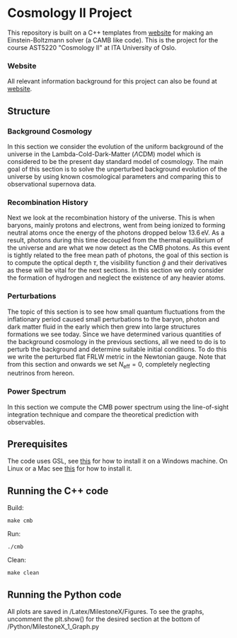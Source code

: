 # Cosmology II Project

This repository is built on a C++ templates from [website](https://github.com/HAWinther/AST5220-Cosmology) for making an Einstein-Boltzmann solver (a CAMB like code). This is the project for the course AST5220 "Cosmology II" at ITA University of Oslo. 

### Website
All relevant information background for this project can also be found at [website](https://cmb.wintherscoming.no/).

## Structure

### Background Cosmology

In this section we consider the evolution of the uniform background of the universe in the Lambda-Cold-Dark-Matter ($\Lambda$CDM) model which is considered to be the present day standard model of cosmology. The main goal of this section is to solve the unperturbed background evolution of the universe by using known cosmological parameters and comparing this to observational supernova data.

### Recombination History

Next we look at the recombination history of the universe. This is when baryons, mainly protons and electrons, went from being ionized to forming neutral atoms once the energy of the photons dropped below $13.6\,$eV. As a result, photons during this time decoupled from the thermal equilibrium of the universe and are what we now detect as the CMB photons. As this event is tightly related to the free mean path of photons, the goal of this section is to compute the optical depth $\tau$, the visibility function $\tilde g$ and their derivatives as these will be vital for the next sections. In this section we only consider the formation of hydrogen and neglect the existence of any heavier atoms.

### Perturbations

The topic of this section is to see how small quantum fluctuations from the inflationary period caused small perturbations to the baryon, photon and dark matter fluid in the early which then grew into large structures formations we see today. Since we have determined various quantities of the background cosmology in the previous sections, all we need to do is to perturb the background and determine suitable initial conditions. To do this we write the perturbed flat FRLW metric in the Newtonian gauge. Note that from this section and onwards we set $N_\text{eff}=0$, completely neglecting neutrinos from hereon.

### Power Spectrum

In this section we compute the CMB power spectrum using the line-of-sight integration technique and compare the theoretical prediction with observables.

## Prerequisites

The code uses GSL, see [this](https://solarianprogrammer.com/) for how to install it on a Windows machine. On Linux or a Mac see [this](https://cmb.wintherscoming.no/about.php#GSL) for how to install it.

## Running the C++ code

Build:

    make cmb

Run:

    ./cmb

Clean:

    make clean

## Running the Python code

All plots are saved in /Latex/MilestoneX/Figures. To see the graphs, uncomment the plt.show() for the desired section at the bottom of /Python/MilestoneX_1_Graph.py

